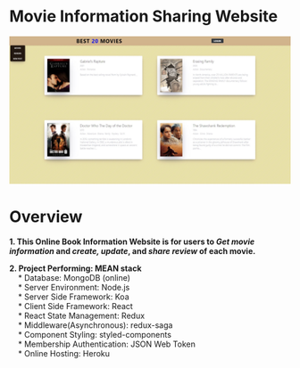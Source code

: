 # Movie Information Sharing Website

![Movie Information Sharing](react.JPG)

# Overview

**1. This Online Book Information Website is for users to *Get movie information* and *create, update*, and *share review* of each movie.**

**2. Project Performing: MEAN stack**  
&nbsp; &nbsp; * Database:			        MongoDB (online) <br />
&nbsp; &nbsp; * Server Environment: 		Node.js <br />
&nbsp; &nbsp; * Server Side Framework: 	    Koa <br />
&nbsp; &nbsp; * Client Side Framework: 	    React <br />
&nbsp; &nbsp; * React State Management:     Redux <br />
&nbsp; &nbsp; * Middleware(Asynchronous):   redux-saga <br />
&nbsp; &nbsp; * Component Styling:     		styled-components <br />
&nbsp; &nbsp; * Membership Authentication:  JSON Web Token <br />
&nbsp; &nbsp; * Online Hosting: 			Heroku <br />


